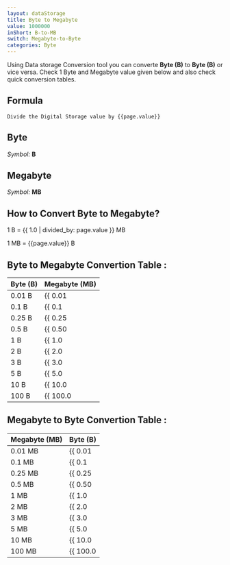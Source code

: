 ```yaml
---
layout: dataStorage
title: Byte to Megabyte
value: 1000000
inShort: B-to-MB
switch: Megabyte-to-Byte
categories: Byte
---
```


Using Data storage Conversion tool you can converte **Byte (B)** to **Byte (B)** or vice versa. Check 1 Byte and Megabyte value given below and also check quick conversion tables.

## Formula
`Divide the Digital Storage value by {{page.value}}`

## Byte
*Symbol:* **B**

## Megabyte
*Symbol:* **MB**

## How to Convert Byte to Megabyte?

1 B = {{ 1.0 | divided_by: page.value }} MB

1 MB = {{page.value}} B


## Byte to Megabyte Convertion Table :

| Byte (B) | Megabyte (MB) |
| ---- | ---- |
| 0.01 B | {{ 0.01 | divided_by: page.value }} MB |
| 0.1 B | {{ 0.1 | divided_by: page.value }} MB |
| 0.25 B | {{ 0.25 | divided_by: page.value }} MB |
| 0.5 B | {{ 0.50 | divided_by: page.value }} MB |
| 1 B | {{ 1.0 | divided_by: page.value }} MB |
| 2 B | {{ 2.0 | divided_by: page.value }} MB |
| 3 B | {{ 3.0 | divided_by: page.value }} MB |
| 5 B | {{ 5.0 | divided_by: page.value }} MB |
| 10 B | {{ 10.0 | divided_by: page.value }} MB |
| 100 B | {{ 100.0 | divided_by: page.value }} MB |

## Megabyte to Byte Convertion Table :

| Megabyte (MB) | Byte (B) |
| ---- | ---- |
| 0.01 MB | {{ 0.01 | times: page.value }} B |
| 0.1 MB | {{ 0.1 | times: page.value }} B |
| 0.25 MB | {{ 0.25 | times: page.value }} B |
| 0.5 MB | {{ 0.50 | times: page.value }} B |
| 1 MB | {{ 1.0 | times: page.value }} B |
| 2 MB | {{ 2.0 | times: page.value }} B |
| 3 MB | {{ 3.0 | times: page.value }} B |
| 5 MB | {{ 5.0 | times: page.value }} B |
| 10 MB | {{ 10.0 | times: page.value }} B |
| 100 MB | {{ 100.0 | times: page.value }} B |


<script>
document.getElementById('selectInput')[1].selected = true
document.getElementById('selectOutput')[8].selected = true
</script>
